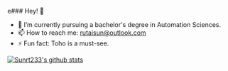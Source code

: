 e### Hey! 👋



<!-- - 🔭 I’m currently working on ... -->
- 🌱 I’m currently pursuing a bachelor's degree in Automation Sciences.
- 📫 How to reach me: rutaisun@outlook.com
- ⚡ Fun fact: Toho is a must-see.

[![Sunrt233's github stats](https://github-readme-stats.vercel.app/api?username=SunRt233)](https://github.com/anuraghazra/github-readme-stats)

<!--
**SunRt233/SunRt233** is a ✨ _special_ ✨ repository because its `README.md` (this file) appears on your GitHub profile.

Here are some ideas to get you started:

- 🔭 I’m currently working on ...
- 🌱 I’m currently learning ...
- 👯 I’m looking to collaborate on ...
- 🤔 I’m looking for help with ...
- 💬 Ask me about ...
- 📫 How to reach me: ...
- 😄 Pronouns: ...
- ⚡ Fun fact: ...
-->
